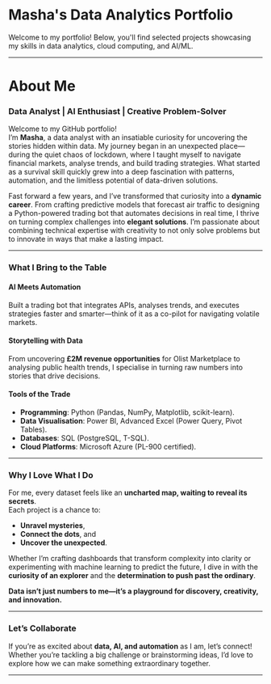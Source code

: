 # Masha's Data Analytics Portfolio
Welcome to my portfolio! Below, you'll find selected projects showcasing my skills in data analytics, cloud computing, and AI/ML.

---

# **About Me**  
### **Data Analyst | AI Enthusiast | Creative Problem-Solver**

Welcome to my GitHub portfolio!  
I’m **Masha**, a data analyst with an insatiable curiosity for uncovering the stories hidden within data. My journey began in an unexpected place—during the quiet chaos of lockdown, where I taught myself to navigate financial markets, analyse trends, and build trading strategies. What started as a survival skill quickly grew into a deep fascination with patterns, automation, and the limitless potential of data-driven solutions.

Fast forward a few years, and I’ve transformed that curiosity into a **dynamic career**. From crafting predictive models that forecast air traffic to designing a Python-powered trading bot that automates decisions in real time, I thrive on turning complex challenges into **elegant solutions**. I’m passionate about combining technical expertise with creativity to not only solve problems but to innovate in ways that make a lasting impact.

---

### **What I Bring to the Table**  
#### **AI Meets Automation**  
Built a trading bot that integrates APIs, analyses trends, and executes strategies faster and smarter—think of it as a co-pilot for navigating volatile markets.

#### **Storytelling with Data**  
From uncovering **£2M revenue opportunities** for Olist Marketplace to analysing public health trends, I specialise in turning raw numbers into stories that drive decisions.

#### **Tools of the Trade**  
- **Programming**: Python (Pandas, NumPy, Matplotlib, scikit-learn).  
- **Data Visualisation**: Power BI, Advanced Excel (Power Query, Pivot Tables).  
- **Databases**: SQL (PostgreSQL, T-SQL).  
- **Cloud Platforms**: Microsoft Azure (PL-900 certified).  

---

### **Why I Love What I Do**  
For me, every dataset feels like an **uncharted map, waiting to reveal its secrets**.  
Each project is a chance to:  
- **Unravel mysteries**,  
- **Connect the dots**, and  
- **Uncover the unexpected**.  

Whether I’m crafting dashboards that transform complexity into clarity or experimenting with machine learning to predict the future, I dive in with the **curiosity of an explorer** and the **determination to push past the ordinary**.  

**Data isn’t just numbers to me—it’s a playground for discovery, creativity, and innovation.**

---

### **Let’s Collaborate**  
If you’re as excited about **data, AI, and automation** as I am, let’s connect! Whether you’re tackling a big challenge or brainstorming ideas, I’d love to explore how we can make something extraordinary together.  

---
